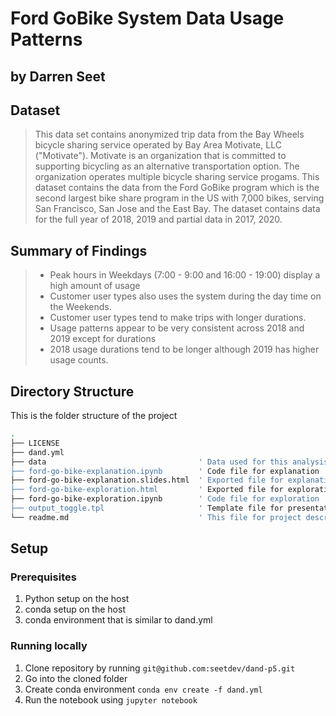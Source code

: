 # Ford GoBike System Data Usage Patterns
## by Darren Seet

## Dataset

> This data set contains anonymized trip data from the Bay Wheels bicycle sharing service operated by Bay Area Motivate, LLC ("Motivate"). Motivate is an organization that is committed to supporting bicycling as an alternative transportation option. The organization operates multiple bicycle sharing service progams. This dataset contains the data from the Ford GoBike program which is the second largest bike share program in the US with 7,000 bikes, serving San Francisco, San Jose and the East Bay. The dataset contains data for the full year of 2018, 2019 and partial data in 2017, 2020.


## Summary of Findings

> * Peak hours in Weekdays (7:00 - 9:00 and 16:00 - 19:00) display a high amount of usage 
> * Customer user types also uses the system during the day time on the Weekends.
> * Customer user types tend to make trips with longer durations.
> * Usage patterns appear to be very consistent across 2018 and 2019 except for durations
> * 2018 usage durations tend to be longer although 2019 has higher usage counts.

## Directory Structure

This is the folder structure of the project

```bash
.
├── LICENSE
├── dand.yml
├── data                                  ' Data used for this analysis
├── ford-go-bike-explanation.ipynb        ' Code file for explanation
├── ford-go-bike-explanation.slides.html  ' Exported file for explanation
├── ford-go-bike-exploration.html         ' Exported file for exploration
├── ford-go-bike-exploration.ipynb        ' Code file for exploration
├── output_toggle.tpl                     ' Template file for presentation export
└── readme.md                             ' This file for project description
```

## Setup

### Prerequisites

1. Python setup on the host
2. conda setup on the host
3. conda environment that is similar to dand.yml

### Running locally

1. Clone repository by running `git@github.com:seetdev/dand-p5.git`
2. Go into the cloned folder
3. Create conda environment `conda env create -f dand.yml`
4. Run the notebook using `jupyter notebook`